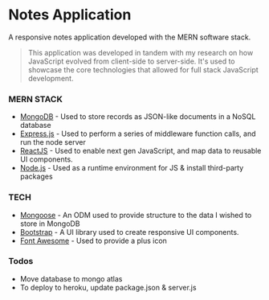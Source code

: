 # Notes Application
A responsive notes application developed with the MERN software stack.

> This application was developed in tandem with
> my research on how JavaScript evolved from
> client-side to server-side. It's used to showcase
> the core technologies that allowed for full stack
> JavaScript development.

### MERN STACK
* [MongoDB](https://www.mongodb.com/) - Used to store records as JSON-like documents in a NoSQL database 
* [Express.js](https://expressjs.com/) - Used to perform a series of middleware function calls, and run the node server 
* [ReactJS](https://reactjs.org/) - Used to enable next gen JavaScript, and map data to reusable UI components.
* [Node.js](https://nodejs.dev/) - Used as a runtime environment for JS & install third-party packages

### TECH
* [Mongoose](https://mongoosejs.com/) - An ODM used to provide structure to the data I wished to store in
MongoDB
* [Bootstrap](https://getbootstrap.com/) - A UI library used to create responsive UI components.
* [Font Awesome](https://fontawesome.com/) - Used to provide a plus icon

### Todos
* Move database to mongo atlas
* To deploy to heroku, update package.json & server.js 

